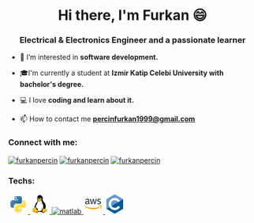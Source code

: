 <!--
**FurkanPercin/FurkanPercin** is a ✨ _special_ ✨ repository because its `README.md` (this file) appears on your GitHub profile.

Here are some ideas to get you started:

- 🔭 I’m currently working on ...
- 🌱 I’m currently learning ...
- 👯 I’m looking to collaborate on ...
- 🤔 I’m looking for help with ...
- 💬 Ask me about ...
- 📫 How to reach me: ...
- 😄 Pronouns: ...
- ⚡ Fun fact: ...
-->
<h1 align="center">Hi there, I'm Furkan 😄  </h1>
<h3 align="center
">Electrical & Electronics Engineer and a passionate learner </h3>

- 🔭 I’m interested in **software development.**

- 🎓I'm currently a student at **Izmir Katip Celebi University with bachelor's degree.**

- 💻 I love **coding and learn about it.**

- 📫 How to contact me **percinfurkan1999@gmail.com**

<h3 align="left">Connect with me:</h3>
<p align="left">
<a href="https://linkedin.com/in/furkanpercin" target="blank"><img align="center" height="35" width="35" src="https://unpkg.com/simple-icons@v6/icons/linkedin.svg" alt="furkanpercin"  /></a>
<a href="https://www.hackerrank.com/percinfurkan" target="blank"><img align="center" src="https://unpkg.com/simple-icons@v6/icons/hackerrank.svg" alt="furkanpercin" height="35" width="35" /></a>
<a href="https://twitter.com/percin_furkan" target="blank"><img align="center" src="https://unpkg.com/simple-icons@v6/icons/twitter.svg" alt="furkanpercin" height="35" width="35" /></a>
</p>

<h3 align="left">Techs:</h3>
<p align="left">  
<a href="https://www.python.org" target="_blank" rel="noreferrer"> <img src="https://raw.githubusercontent.com/devicons/devicon/master/icons/python/python-original.svg" alt="python" width="40" height="40"/> </a> 
<a href="" target="_blank" rel="noreferrer"> <img src="https://raw.githubusercontent.com/github/explore/80688e429a7d4ef2fca1e82350fe8e3517d3494d/topics/linux/linux.png" alt="linux" width="40" height="40"/> </a>
 <a href="https://www.mathworks.com/" target="_blank" rel="noreferrer"> <img src="https://upload.wikimedia.org/wikipedia/commons/2/21/Matlab_Logo.png" alt="matlab" width="40" height="40"/> </a>
<a href="" target="_blank" rel="noreferrer"> <img src="https://raw.githubusercontent.com/github/explore/fbceb94436312b6dacde68d122a5b9c7d11f9524/topics/aws/aws.png" alt="aws" width="40" height="40"/> </a>
 <a href="https://www.cprogramming.com/" target="_blank" rel="noreferrer"> <img src="https://raw.githubusercontent.com/devicons/devicon/master/icons/c/c-original.svg" alt="c" width="40" height="40"/> </a>
</p>
